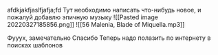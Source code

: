 afdkjakfjaslfjafja;fd
Тут необходимо написать что-нибудь новое, и пожалуй добавлю эпичную музыку
![[Pasted image 20220327185856.png]]
![[56 Malenia, Blade of Miquella.mp3]]

Фууух, замечательно
Спасибо
Теперь надо полазить по интернету в поисках шаблонов
